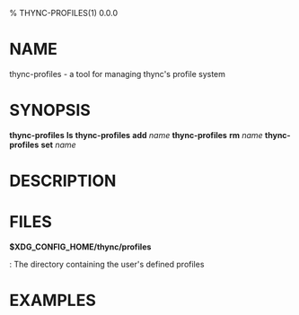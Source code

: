 % THYNC-PROFILES(1) 0.0.0

# NAME

thync-profiles - a tool for managing thync's profile system

# SYNOPSIS

**thync-profiles** **ls**
**thync-profiles** **add** _name_
**thync-profiles** **rm** _name_
**thync-profiles** **set** _name_

# DESCRIPTION

# FILES

**$XDG_CONFIG_HOME/thync/profiles**

: The directory containing the user's defined profiles

# EXAMPLES

